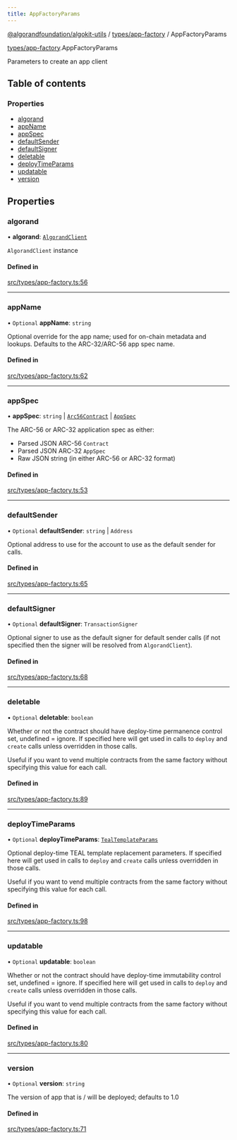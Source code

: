 ```yaml
---
title: AppFactoryParams
---
```


[@algorandfoundation/algokit-utils](/reference/algokit-utils-ts/api/readme/) / [types/app-factory](/reference/algokit-utils-ts/api/modules/types_app_factory/) / AppFactoryParams

[types/app-factory](/reference/algokit-utils-ts/api/modules/types_app_factory/).AppFactoryParams

Parameters to create an app client

## Table of contents

### Properties

- [algorand](types_app_factory.AppFactoryParams.md#algorand)
- [appName](types_app_factory.AppFactoryParams.md#appname)
- [appSpec](types_app_factory.AppFactoryParams.md#appspec)
- [defaultSender](types_app_factory.AppFactoryParams.md#defaultsender)
- [defaultSigner](types_app_factory.AppFactoryParams.md#defaultsigner)
- [deletable](types_app_factory.AppFactoryParams.md#deletable)
- [deployTimeParams](types_app_factory.AppFactoryParams.md#deploytimeparams)
- [updatable](types_app_factory.AppFactoryParams.md#updatable)
- [version](types_app_factory.AppFactoryParams.md#version)

## Properties

### algorand

• **algorand**: [`AlgorandClient`](/reference/algokit-utils-ts/api/classes/types_algorand_clientalgorandclient/)

`AlgorandClient` instance

#### Defined in

[src/types/app-factory.ts:56](https://github.com/algorandfoundation/algokit-utils-ts/blob/main/src/types/app-factory.ts#L56)

---

### appName

• `Optional` **appName**: `string`

Optional override for the app name; used for on-chain metadata and lookups.
Defaults to the ARC-32/ARC-56 app spec name.

#### Defined in

[src/types/app-factory.ts:62](https://github.com/algorandfoundation/algokit-utils-ts/blob/main/src/types/app-factory.ts#L62)

---

### appSpec

• **appSpec**: `string` \| [`Arc56Contract`](types_app_arc56.Arc56Contract.md) \| [`AppSpec`](types_app_spec.AppSpec.md)

The ARC-56 or ARC-32 application spec as either:

- Parsed JSON ARC-56 `Contract`
- Parsed JSON ARC-32 `AppSpec`
- Raw JSON string (in either ARC-56 or ARC-32 format)

#### Defined in

[src/types/app-factory.ts:53](https://github.com/algorandfoundation/algokit-utils-ts/blob/main/src/types/app-factory.ts#L53)

---

### defaultSender

• `Optional` **defaultSender**: `string` \| `Address`

Optional address to use for the account to use as the default sender for calls.

#### Defined in

[src/types/app-factory.ts:65](https://github.com/algorandfoundation/algokit-utils-ts/blob/main/src/types/app-factory.ts#L65)

---

### defaultSigner

• `Optional` **defaultSigner**: `TransactionSigner`

Optional signer to use as the default signer for default sender calls (if not specified then the signer will be resolved from `AlgorandClient`).

#### Defined in

[src/types/app-factory.ts:68](https://github.com/algorandfoundation/algokit-utils-ts/blob/main/src/types/app-factory.ts#L68)

---

### deletable

• `Optional` **deletable**: `boolean`

Whether or not the contract should have deploy-time permanence control set, undefined = ignore.
If specified here will get used in calls to `deploy` and `create` calls unless overridden in those calls.

Useful if you want to vend multiple contracts from the same factory without specifying this value
for each call.

#### Defined in

[src/types/app-factory.ts:89](https://github.com/algorandfoundation/algokit-utils-ts/blob/main/src/types/app-factory.ts#L89)

---

### deployTimeParams

• `Optional` **deployTimeParams**: [`TealTemplateParams`](types_app.TealTemplateParams.md)

Optional deploy-time TEAL template replacement parameters.
If specified here will get used in calls to `deploy` and `create` calls unless overridden in those calls.

Useful if you want to vend multiple contracts from the same factory without specifying this value
for each call.

#### Defined in

[src/types/app-factory.ts:98](https://github.com/algorandfoundation/algokit-utils-ts/blob/main/src/types/app-factory.ts#L98)

---

### updatable

• `Optional` **updatable**: `boolean`

Whether or not the contract should have deploy-time immutability control set, undefined = ignore.
If specified here will get used in calls to `deploy` and `create` calls unless overridden in those calls.

Useful if you want to vend multiple contracts from the same factory without specifying this value
for each call.

#### Defined in

[src/types/app-factory.ts:80](https://github.com/algorandfoundation/algokit-utils-ts/blob/main/src/types/app-factory.ts#L80)

---

### version

• `Optional` **version**: `string`

The version of app that is / will be deployed; defaults to 1.0

#### Defined in

[src/types/app-factory.ts:71](https://github.com/algorandfoundation/algokit-utils-ts/blob/main/src/types/app-factory.ts#L71)
